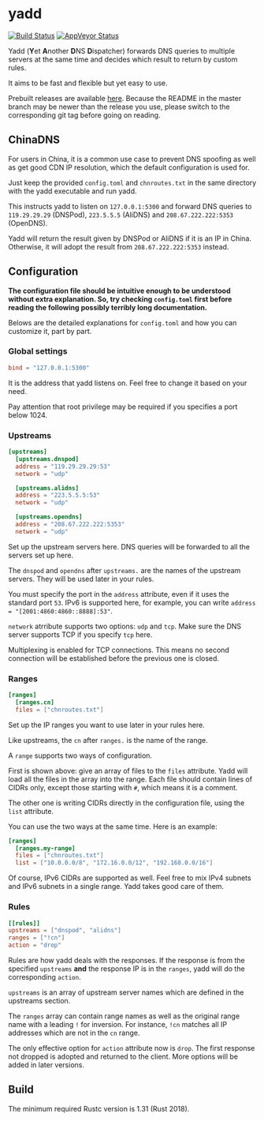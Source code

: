 # yadd

[![Build Status](https://travis-ci.org/sticnarf/yadd.svg?branch=master)](https://travis-ci.org/sticnarf/yadd) [![AppVeyor Status](https://ci.appveyor.com/api/projects/status/github/sticnarf/yadd?branch=master&svg=true)](https://ci.appveyor.com/project/sticnarf/yadd)

Yadd (**Y**et **A**nother **D**NS **D**ispatcher) forwards DNS queries to multiple servers at the same time and decides which result to return by custom rules.

It aims to be fast and flexible but yet easy to use.

Prebuilt releases are available [here](https://github.com/sticnarf/yadd/releases). Because the README in the master branch may be newer than the release you use, please switch to the corresponding git tag before going on reading.

## ChinaDNS

For users in China, it is a common use case to prevent DNS spoofing as well as get good CDN IP resolution, which the default configuration is used for.

Just keep the provided `config.toml` and `chnroutes.txt` in the same directory with the yadd executable and run yadd.

This instructs yadd to listen on `127.0.0.1:5300` and forward DNS queries to `119.29.29.29` (DNSPod), `223.5.5.5` (AliDNS) and `208.67.222.222:5353` (OpenDNS).

Yadd will return the result given by DNSPod or AliDNS if it is an IP in China. Otherwise, it will adopt the result from `208.67.222.222:5353` instead.

## Configuration

**The configuration file should be intuitive enough to be understood without extra explanation. So, try checking `config.toml` first before reading the following possibly terribly long documentation.**

Belows are the detailed explanations for `config.toml` and how you can customize it, part by part.

### Global settings

```toml
bind = "127.0.0.1:5300"
```

It is the address that yadd listens on. Feel free to change it based on your need.

Pay attention that root privilege may be required if you specifies a port below 1024.

### Upstreams

```toml
[upstreams]
  [upstreams.dnspod]
  address = "119.29.29.29:53"
  network = "udp"

  [upstreams.alidns]
  address = "223.5.5.5:53"
  network = "udp"

  [upstreams.opendns]
  address = "208.67.222.222:5353"
  network = "udp"
```

Set up the upstream servers here. DNS queries will be forwarded to all the servers set up here.

The `dnspod` and `opendns` after `upstreams.` are the names of the upstream servers. They will be used later in your rules.

You must specify the port in the `address` attribute, even if it uses the standard port `53`. IPv6 is supported here, for example, you can write `address = "[2001:4860:4860::8888]:53"`.

`network` atrribute supports two options: `udp` and `tcp`. Make sure the DNS server supports TCP if you specify `tcp` here.

Multiplexing is enabled for TCP connections. This means no second connection will be established before the previous one is closed.

### Ranges

```toml
[ranges]
  [ranges.cn]
  files = ["chnroutes.txt"]
```

Set up the IP ranges you want to use later in your rules here.

Like upstreams, the `cn` after `ranges.` is the name of the range.

A `range` supports two ways of configuration.

First is shown above: give an array of files to the `files` attribute. Yadd will load all the files in the array into the range. Each file should contain lines of CIDRs only, except those starting with `#`, which means it is a comment.

The other one is writing CIDRs directly in the configuration file, using the `list` attribute.

You can use the two ways at the same time. Here is an example:

```toml
[ranges]
  [ranges.my-range]
  files = ["chnroutes.txt"]
  list = ["10.0.0.0/8", "172.16.0.0/12", "192.168.0.0/16"]
```

Of course, IPv6 CIDRs are supported as well. Feel free to mix IPv4 subnets and IPv6 subnets in a single range. Yadd takes good care of them.

### Rules

```toml
[[rules]]
upstreams = ["dnspod", "alidns"]
ranges = ["!cn"]
action = "drop"
```

Rules are how yadd deals with the responses. If the response is from the specified `upstreams` **and** the response IP is in the `ranges`, yadd will do the corresponding `action`.

`upstreams` is an array of upstream server names which are defined in the upstreams section.

The `ranges` array can contain range names as well as the original range name with a leading `!` for inversion. For instance, `!cn` matches all IP addresses which are not in the `cn` range.

The only effective option for `action` attribute now is `drop`. The first response not dropped is adopted and returned to the client. More options will be added in later versions.

## Build

The minimum required Rustc version is 1.31 (Rust 2018).
